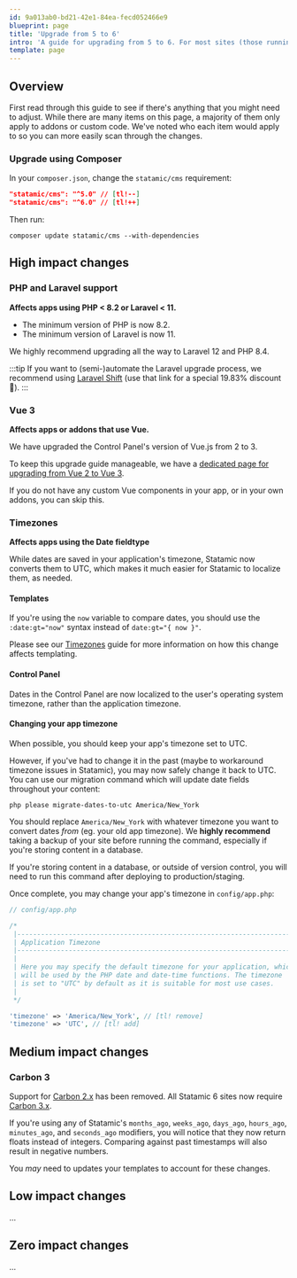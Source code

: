 ```yaml
---
id: 9a013ab0-bd21-42e1-84ea-fecd052466e9
blueprint: page
title: 'Upgrade from 5 to 6'
intro: 'A guide for upgrading from 5 to 6. For most sites (those running Laravel > 10), the process will take less than 5 minutes.'
template: page
---
```

## Overview

First read through this guide to see if there's anything that you might need to adjust. While there are many items on this page, a majority of them only apply to addons or custom code. We've noted who each item would apply to so you can more easily scan through the changes.

### Upgrade using Composer

In your `composer.json`, change the `statamic/cms` requirement:

```json
"statamic/cms": "^5.0" // [tl!--]
"statamic/cms": "^6.0" // [tl!++]
```

Then run:

``` shell
composer update statamic/cms --with-dependencies
```

## High impact changes

### PHP and Laravel support
**Affects apps using PHP < 8.2 or Laravel < 11.**

- The minimum version of PHP is now 8.2.
- The minimum version of Laravel is now 11.

We highly recommend upgrading all the way to Laravel 12 and PHP 8.4.

:::tip
If you want to (semi-)automate the Laravel upgrade process, we recommend using [Laravel Shift](https://laravelshift.com/discounts/statamic-1983) (use that link for a special 19.83% discount 🤘).
:::

### Vue 3
**Affects apps or addons that use Vue.**

We have upgraded the Control Panel's version of Vue.js from 2 to 3.

To keep this upgrade guide manageable, we have a [dedicated page for upgrading from Vue 2 to Vue 3](/upgrade-guide/vue-2-to-3).

If you do not have any custom Vue components in your app, or in your own addons, you can skip this.

### Timezones
**Affects apps using the Date fieldtype**

While dates are saved in your application's timezone, Statamic now converts them to UTC, which makes it much easier for Statamic to localize them, as needed.

#### Templates
If you're using the `now` variable to compare dates, you should use the `:date:gt="now"` syntax instead of `date:gt="{ now }"`.

Please see our [Timezones](/tips/timezones) guide for more information on how this change affects templating.

#### Control Panel
Dates in the Control Panel are now localized to the user's operating system timezone, rather than the application timezone.

#### Changing your app timezone
When possible, you should keep your app's timezone set to UTC.

However, if you've had to change it in the past (maybe to workaround timezone issues in Statamic), you may now safely change it back to UTC. You can use our migration command which will update date fields throughout your content:

```
php please migrate-dates-to-utc America/New_York
```

You should replace `America/New_York` with whatever timezone you want to convert dates _from_ (eg. your old app timezone). We **highly recommend** taking a backup of your site before running the command, especially if you're storing content in a database.

If you're storing content in a database, or outside of version control, you will need to run this command after deploying to production/staging.

Once complete, you may change your app's timezone in `config/app.php`:

```php
// config/app.php

/*
 |--------------------------------------------------------------------------
 | Application Timezone
 |--------------------------------------------------------------------------
 |
 | Here you may specify the default timezone for your application, which
 | will be used by the PHP date and date-time functions. The timezone
 | is set to "UTC" by default as it is suitable for most use cases.
 |
 */

'timezone' => 'America/New_York', // [tl! remove]
'timezone' => 'UTC', // [tl! add]
```

## Medium impact changes

### Carbon 3

Support for [Carbon 2.x](https://carbon.nesbot.com/docs/) has been removed. All Statamic 6 sites now require [Carbon 3.x](https://carbon.nesbot.com/docs/#api-carbon-3).

If you're using any of Statamic's `months_ago`, `weeks_ago`, `days_ago`, `hours_ago`, `minutes_ago`, and `seconds_ago` modifiers, you will notice that they now return floats instead of integers. Comparing against past timestamps will also result in negative numbers.

You _may_ need to updates your templates to account for these changes.

## Low impact changes

...

## Zero impact changes

...

